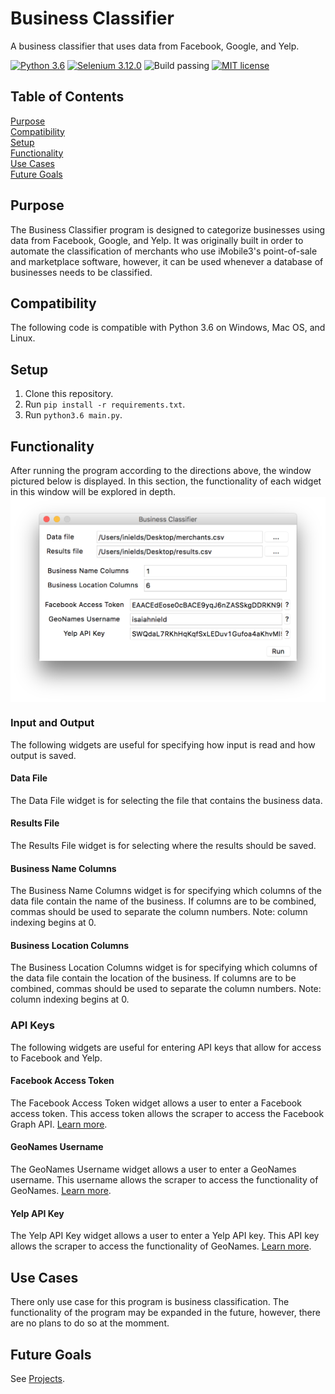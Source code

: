 # Business Classifier

A business classifier that uses data from Facebook, Google, and Yelp.

[![Python 3.6](https://img.shields.io/badge/python-3.6-blue.svg)](https://www.python.org/)
[![Selenium 3.12.0](https://img.shields.io/badge/selenium-3.12.0-yellow.svg)](https://www.seleniumhq.org/)
![Build passing](https://img.shields.io/badge/build-passing-brightgreen.svg)
[![MIT license](https://img.shields.io/badge/license-MIT-blue.svg)](https://github.com/isaiahnields/SearchQueue/blob/master/LICENSE)

## Table of Contents

[Purpose](#purpose)<br />
[Compatibility](#compatibility)<br />
[Setup](#setup)<br />
[Functionality](#functionality)<br />
[Use Cases](#use-cases)<br />
[Future Goals](#future-goals)<br />

## Purpose

The Business Classifier program is designed to categorize businesses using data from Facebook, Google, and Yelp. It was originally built in order to automate the classification of merchants who use iMobile3's point-of-sale and marketplace software, however, it can be used whenever a database of businesses needs to be classified.

## Compatibility

The following code is compatible with Python 3.6 on Windows, Mac OS, and Linux.

## Setup

1. Clone this repository.
2. Run ```pip install -r requirements.txt```.
3. Run ```python3.6 main.py```.

## Functionality

After running the program according to the directions above, the window pictured below is displayed. In this section, the functionality of each widget in this window will be explored in depth.
<img src="https://github.com/isaiahnields/BusinessClassifier/blob/master/screenshots/filled-gui.png" align="middle" width="600">

### Input and Output

The following widgets are useful for specifying how input is read and how output is saved.

#### Data File

The Data File widget is for selecting the file that contains the business data.

#### Results File

The Results File widget is for selecting where the results should be saved.

#### Business Name Columns

The Business Name Columns widget is for specifying which columns of the data file contain the name of the business. If columns are to be combined, commas should be used to separate the column numbers. Note: column indexing begins at 0.

#### Business Location Columns

The Business Location Columns widget is for specifying which columns of the data file contain the location of the business. If columns are to be combined, commas should be used to separate the column numbers. Note: column indexing begins at 0.

### API Keys

The following widgets are useful for entering API keys that allow for access to Facebook and Yelp.

#### Facebook Access Token

The Facebook Access Token widget allows a user to enter a Facebook access token. This access token allows the scraper to access the Facebook Graph API. [Learn more](https://developers.facebook.com/docs/facebook-login/access-tokens).

#### GeoNames Username

The GeoNames Username widget allows a user to enter a GeoNames username. This username allows the scraper to access the functionality of GeoNames. [Learn more](https://www.yelp.com/developers/documentation/v3/authentication).

#### Yelp API Key

The Yelp API Key widget allows a user to enter a Yelp API key. This API key allows the scraper to access the functionality of GeoNames. [Learn more](http://www.geonames.org/login).

## Use Cases

There only use case for this program is business classification. The functionality of the program may be expanded in the future, however, there are no plans to do so at the momment.

## Future Goals

See [Projects](https://github.com/isaiahnields/BusinessClassifier/projects).
